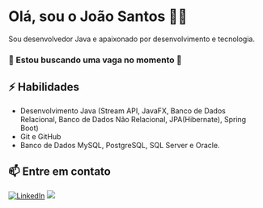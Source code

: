 # Olá, sou o João Santos 👨‍💻

Sou desenvolvedor Java e apaixonado por desenvolvimento e tecnologia.
### 👀 Estou buscando uma vaga no momento 👀

## ⚡ Habilidades
- Desenvolvimento Java (Stream API, JavaFX, Banco de Dados Relacional, Banco de Dados Não Relacional, JPA(Hibernate), Spring Boot)
- Git e GitHub
- Banco de Dados MySQL, PostgreSQL, SQL Server e Oracle.


## 📫 Entre em contato
[![LinkedIn](https://img.shields.io/badge/LinkedIn-0077B5?style=for-the-badge&logo=linkedin&logoColor=white)](https://www.linkedin.com/in/joaobsantosjr)
<a href = "mailto:tecjoaosantos@gmail.com"><img src="https://img.shields.io/badge/-Gmail-%23333?style=for-the-badge&logo=gmail&logoColor=white" target="_blank"></a>
